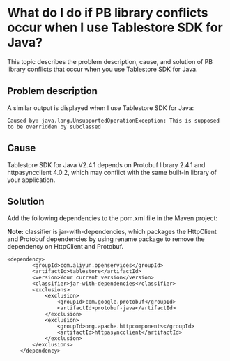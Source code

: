 # What do I do if PB library conflicts occur when I use Tablestore SDK for Java?

This topic describes the problem description, cause, and solution of PB library conflicts that occur when you use Tablestore SDK for Java.

## Problem description

A similar output is displayed when I use Tablestore SDK for Java:

```
Caused by: java.lang.UnsupportedOperationException: This is supposed to be overridden by subclassed
```

## Cause

Tablestore SDK for Java V2.4.1 depends on Protobuf library 2.4.1 and httpasyncclient 4.0.2, which may conflict with the same built-in library of your application.

## Solution

Add the following dependencies to the pom.xml file in the Maven project:

**Note:** classifier is jar-with-dependencies, which packages the HttpClient and Protobuf dependencies by using rename package to remove the dependency on HttpClient and Protobuf.

```
<dependency>
        <groupId>com.aliyun.openservices</groupId>
        <artifactId>tablestore</artifactId>
        <version>Your current version</version>
        <classifier>jar-with-dependencies</classifier>
        <exclusions>
            <exclusion>
                <groupId>com.google.protobuf</groupId>
                <artifactId>protobuf-java</artifactId>
            </exclusion>
            <exclusion>
                <groupId>org.apache.httpcomponents</groupId>
                <artifactId>httpasyncclient</artifactId>
            </exclusion>
        </exclusions>
    </dependency>

            
```

